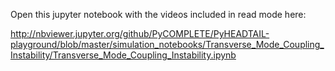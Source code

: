 Open this jupyter notebook with the videos included in read mode here:

http://nbviewer.jupyter.org/github/PyCOMPLETE/PyHEADTAIL-playground/blob/master/simulation_notebooks/Transverse_Mode_Coupling_Instability/Transverse_Mode_Coupling_Instability.ipynb
